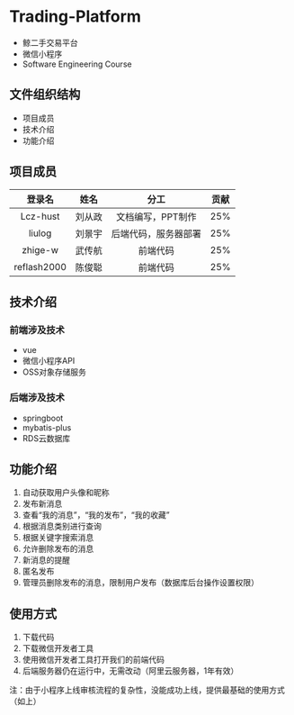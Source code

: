 # Trading-Platform
- 鲸二手交易平台
- 微信小程序
- Software Engineering Course

## 文件组织结构
- 项目成员
- 技术介绍
- 功能介绍


## 项目成员

|  登录名  |  姓名  | 分工 | 贡献 |
| :------: | :----: | :--: | :--: |
| Lcz-hust | 刘从政 |  文档编写，PPT制作 |  25%    |
|  liulog  | 刘景宇 | 后端代码，服务器部署 |  25%    |
| zhige-w  | 武传航 | 前端代码 |  25%    |
| reflash2000 | 陈俊聪 | 前端代码 |  25%    |

## 技术介绍

### 前端涉及技术
- vue
- 微信小程序API
- OSS对象存储服务
### 后端涉及技术
- springboot
- mybatis-plus
- RDS云数据库

## 功能介绍
1. 自动获取用户头像和昵称
2. 发布新消息
3. 查看“我的消息”，“我的发布”，“我的收藏”
4. 根据消息类别进行查询
5. 根据关键字搜索消息
6. 允许删除发布的消息
7. 新消息的提醒
8. 匿名发布
9. 管理员删除发布的消息，限制用户发布（数据库后台操作设置权限）

## 使用方式
1. 下载代码
2. 下载微信开发者工具
3. 使用微信开发者工具打开我们的前端代码
4. 后端服务器仍在运行中，无需改动（阿里云服务器，1年有效）

注：由于小程序上线审核流程的复杂性，没能成功上线，提供最基础的使用方式（如上）
